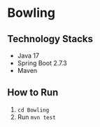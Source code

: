 # Bowling
## Technology Stacks

  - Java 17
  - Spring Boot 2.7.3
  - Maven

## How to Run
  1. `cd Bowling`
  2. Run `mvn test`

